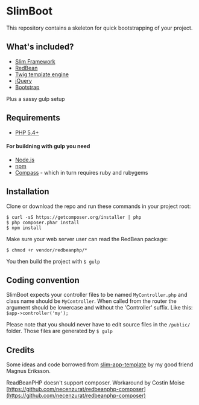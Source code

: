 # SlimBoot

This repository contains a skeleton for quick bootstrapping of your project.

## What's included?
* [Slim Framework](http://www.slimframework.com/)
* [RedBean](http://redbeanphp.com/)
* [Twig template engine](http://twig.sensiolabs.org/)
* [jQuery](http://jquery.com/)
* [Bootstrap](http://getbootstrap.com/)

Plus a sassy gulp setup

## Requirements
* [PHP 5.4+](http://php.net/)

#### For buildning with gulp you need
* [Node.js](http://nodejs.org/)
* [npm](https://www.npmjs.org/)
* [Compass](http://compass-style.org/) - which in turn requires ruby and rubygems

## Installation
Clone or download the repo and run these commands in your project root:
```
$ curl -sS https://getcomposer.org/installer | php
$ php composer.phar install
$ npm install
```
Make sure your web server user can read the RedBean package:
```
$ chmod +r vendor/redbeanphp/*
```
You then build the project with ```$ gulp```

## Coding convention
SlimBoot expects your controller files to be named ```MyController.php``` and class name should be ```MyController```. When called from the router the argument should be lowercase and without the 'Controller' suffix. Like this: ```$app->controller('my');```

Please note that you should never have to edit source files in the `/public/` folder. Those files are generated by `$ gulp`

## Credits
Some ideas and code borrowed from [slim-app-template](https://github.com/magnus-eriksson/slim-app-template) by my good friend Magnus Eriksson.

ReadBeanPHP doesn't support composer. Workaround by Costin Moise [https://github.com/necenzurat/redbeanphp-composer](https://github.com/necenzurat/redbeanphp-composer)


